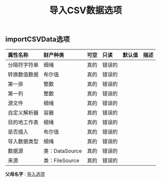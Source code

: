 ﻿---
title: 导入CSV数据选项
second_title: Aspose.Cells Cloud Documen
type: docs
url: /zh/specification/model/importcsvdataoption/
description: Aspose.Cells 云模型规范：ImportCSVDataOption。轻松处理 Excel 和其他电子表格文档，具有打开、生成、编辑、拆分、合并、比较和转换等功能
kwords: Excel, Office, 电子表格, Cloud REST API, ImportCSVDataOption
weight: 50
---
## **importCSVData选项**

 

|属性名称|财产种类|可空|只读|默认值|描述|
|:- |:- |:- |:- |:- |:- |
|分隔符字符串|细绳|真的|错误的|||
|转换数值数据|布尔值|真的|错误的|||
|第一排|整数|真的|错误的|||
|第一列|整数|真的|错误的|||
|源文件|细绳|真的|错误的|||
|自定义解析器|容器|真的|错误的|||
|目的地工作表|细绳|真的|错误的|||
|是否插入|布尔值|真的|错误的|||
|导入数据类型|细绳|真的|错误的|||
|数据源|类：DataSource|真的|错误的|||
|来源|类：FileSource|真的|错误的|||

**父母名字** : [导入选项](/specification/model/importoption)

